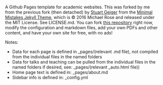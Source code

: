 A Github Pages template for academic websites. This was forked by me from the previous fork (then detached) by [Stuart Geiger](https://github.com/staeiou) from the [Minimal Mistakes Jekyll Theme](https://mmistakes.github.io/minimal-mistakes/), which is © 2016 Michael Rose and released under the MIT License. See LICENSE.md. You can fork [this repository](https://github.com/academicpages/academicpages.github.io) right now, modify the configuration and markdown files, add your own PDFs and other content, and have your own site for free, with no ads!

Notes:
- Data for each page is defined in _pages/(relevant .md file), not compiled from the individual files in the named folders
- Data for talks and teaching can be pulled from the individual files in the named folders if desired, see: _pages/(relevant _auto.html file))
- Home page text is defined in: _pages/about.md
- Sidebar info is defined in: _config.yml

